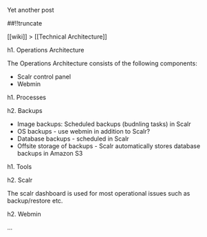 Yet another post

[meta:author]: <> (Jonas Colmsjo)
[meta:title]: <> (Operations-architecture.md)
[meta:date]: <> (2012-01-01)
[meta:nested:key]: <> (Metadata value)

##!!truncate


[[wiki]] > [[Technical Architecture]]

h1. Operations Architecture

The Operations Architecture consists of the following components:
* Scalr control panel
* Webmin


h1. Processes

h2. Backups

* Image backups: Scheduled backups (budnling tasks) in Scalr
* OS backups - use webmin in addition to Scalr?
* Database backups - scheduled in Scalr
* Offsite storage of backups - Scalr automatically stores database backups in Amazon S3



h1. Tools

h2. Scalr

The scalr dashboard is used for most operational issues such as backup/restore etc.


h2. Webmin

...
